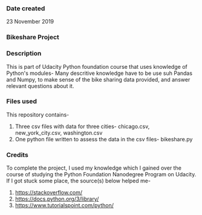 ### Date created
23 November 2019

### Bikeshare Project

### Description
This is part of Udacity Python foundation course that uses knowledge of Python's modules- Many descritive knowledge have to be use suh Pandas and Numpy, to make sense of the bike sharing data provided, and answer relevant questions about it.

### Files used
This repository contains-
1. Three csv files with data for three cities- chicago.csv, new_york_city.csv, washington.csv
2. One python file written to assess the data in the csv files- bikeshare.py

### Credits
To complete the project, I used my knowledge which I gained over the course of studying the Python Foundation Nanodegree Program on Udacity.
If I got stuck some place, the source(s) below helped me-
1. https://stackoverflow.com/
2. https://docs.python.org/3/library/
3. https://www.tutorialspoint.com/python/

